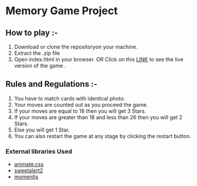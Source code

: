 # Memory Game Project

## How to play :-
1. Download or clone the repositoryon your machine.
2. Extract the .zip file
3. Open index.html in your browser.
OR
Click on this [LINK](https://amiqat.github.io/Memory-Game/) to see the live version of the game .

## Rules and Regulations :-
1. You have to match cards with identical photo.
2. Your moves are counted out as you proceed the game.
3. If your moves are equal to 18 then you will get 3 Stars.
4. If your moves are greater than 18 and less than 26 then you will get 2 Stars.
5. Else you will get 1 Star.
6. You can also restart the game at any stage by clicking the restart button.

### External libraries Used

* [animate.css](https://daneden.github.io/animate.css/)
* [sweetalert2](https://sweetalert2.github.io/)
* [momentjs](https://momentjs.com/)
